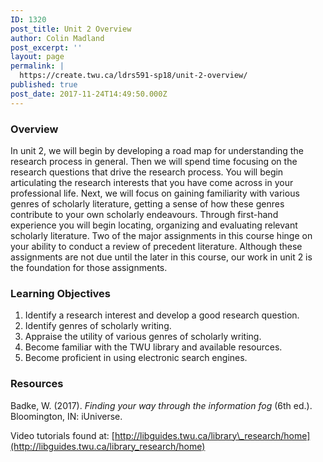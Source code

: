 ```yaml
---
ID: 1320
post_title: Unit 2 Overview
author: Colin Madland
post_excerpt: ''
layout: page
permalink: |
  https://create.twu.ca/ldrs591-sp18/unit-2-overview/
published: true
post_date: 2017-11-24T14:49:50.000Z
---
```


### Overview

In unit 2, we will begin by developing a road map for understanding the research process in general. Then we will spend time focusing on the research questions that drive the research process. You will begin articulating the research interests that you have come across in your professional life. Next, we will focus on gaining familiarity with various genres of scholarly literature, getting a sense of how these genres contribute to your own scholarly endeavours.  Through first-hand experience you will begin locating, organizing and evaluating relevant scholarly literature. Two of the major assignments in this course hinge on your ability to conduct a review of precedent literature. Although these assignments are not due until the later in this course, our work in unit 2 is the foundation for those assignments.

### Learning Objectives

1. Identify a research interest and develop a good research question.
2. Identify genres of scholarly writing. 
3. Appraise the utility of various genres of scholarly writing.
4. Become familiar with the TWU library and available resources. 
5. Become proficient in using electronic search engines. 

### Resources

Badke, W. \(2017\). _Finding your way through the information fog_ \(6th ed.\). Bloomington, IN: iUniverse.

Video tutorials found at: [http://libguides.twu.ca/library\_research/home](http://libguides.twu.ca/library_research/home)

